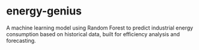# energy-genius
A machine learning model using Random Forest to predict industrial energy consumption based on historical data, built for efficiency analysis and forecasting.

